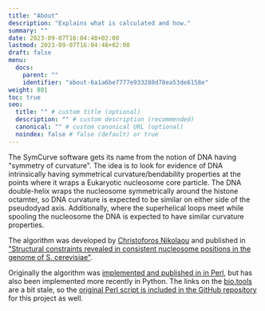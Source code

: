 ```yaml
---
title: "About"
description: "Explains what is calculated and how."
summary: ""
date: 2023-09-07T16:04:48+02:00
lastmod: 2023-09-07T16:04:48+02:00
draft: false
menu:
  docs:
    parent: ""
    identifier: "about-6a1a6be7777e933280d78ea53de6158e"
weight: 801
toc: true
seo:
  title: "" # custom title (optional)
  description: "" # custom description (recommended)
  canonical: "" # custom canonical URL (optional)
  noindex: false # false (default) or true
---
```

The SymCurve software gets its name from the notion of DNA having "symmetry of curvature".  The idea is to look for evidence of DNA intrinsically having symmetrical curvature/bendability properties at the points where it wraps a Eukaryotic nucleosome core particle.
The DNA double-helix wraps the nucleosome symmetrically around the histone octamter, so DNA curvature is expected to be similar on either side of the pseudodyad axis.  Additionally, where the superhelical loops meet while spooling the nucleosome the DNA is expected to have similar
curvature properties.  

The algorithm was developed by [Christoforos Nikolaou](https://www.fleming.gr/research/ibi/researchers/c-nikolaou) and published in ["Structural constraints revealed in consistent nucleosome positions in the genome of S. cerevisiae"](https://epigeneticsandchromatin.biomedcentral.com/articles/10.1186/1756-8935-3-20).

Originally the algorithm was [implemented and published in in Perl](https://bio.tools/symcurv), but has also been implemented more recently in Python.  The links on the [bio.tools](https://bio.tools/) are a bit stale, so the [original Perl script is included in the GitHub repository](https://github.com/andypohl/symcurve/blob/main/perl/SymCurv_prediction_v22.pl) for this project as well.
